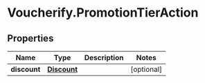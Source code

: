 # Voucherify.PromotionTierAction

## Properties

Name | Type | Description | Notes
------------ | ------------- | ------------- | -------------
**discount** | [**Discount**](Discount.md) |  | [optional] 



